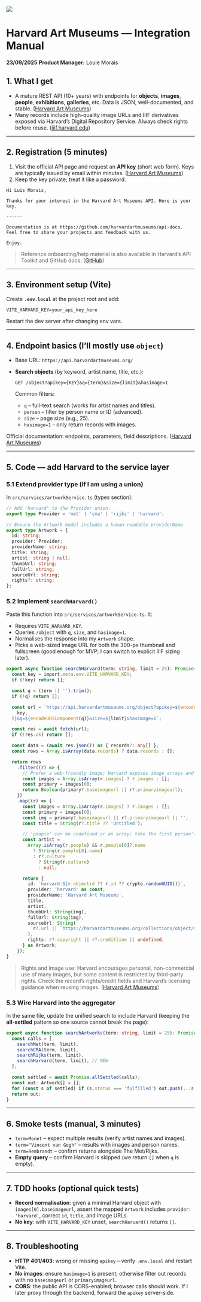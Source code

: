 ![](https://i.ibb.co/PskKYv93/mindful-art-topmastb-w.png)

# Harvard Art Museums — Integration Manual

**23/09/2025**
**Product Manager:** Louie Morais

## 1. What I get

- A mature REST API (10+ years) with endpoints for **objects**, **images**, **people**, **exhibitions**, **galleries**, etc. Data is JSON, well-documented, and stable. ([Harvard Art Museums](https://harvardartmuseums.org/collections/api?utm_source=chatgpt.com))
- Many records include high-quality image URLs and IIIF derivatives exposed via Harvard’s Digital Repository Service. Always check rights before reuse. ([iiif.harvard.edu](https://iiif.harvard.edu/collaborators/harvard-art-museums/?utm_source=chatgpt.com))

---

## 2. Registration (5 minutes)

1. Visit the official API page and request an **API key** (short web form). Keys are typically issued by email within minutes. ([Harvard Art Museums](https://harvardartmuseums.org/collections/api?utm_source=chatgpt.com))
2. Keep the key private; treat it like a password.

```
Hi Luis Morais,

Thanks for your interest in the Harvard Art Museums API. Here is your key.

------

Documentation is at https://github.com/harvardartmuseums/api-docs. Feel free to share your projects and feedback with us.

Enjoy.
```

> Reference onboarding/help material is also available in Harvard’s API Toolkit and GitHub docs. ([GitHub](https://github.com/harvardartmuseums/api-docs?utm_source=chatgpt.com))

---

## 3. Environment setup (Vite)

Create **`.env.local`** at the project root and add:

```
VITE_HARVARD_KEY=your_api_key_here
```

Restart the dev server after changing env vars.

---

## 4. Endpoint basics (I’ll mostly use `object`)

- Base URL: `https://api.harvardartmuseums.org/`

- **Search objects** (by keyword, artist name, title, etc.):

  ```
  GET /object?apikey={KEY}&q={term}&size={limit}&hasimage=1
  ```

  Common filters:
  - `q` – full-text search (works for artist names and titles).
  - `person` – filter by person name or ID (advanced).
  - `size` – page size (e.g., 25).
  - `hasimage=1` – only return records with images.

Official documentation: endpoints, parameters, field descriptions. ([Harvard Art Museums](https://harvardartmuseums.org/collections/api?utm_source=chatgpt.com))

---

## 5. Code — add Harvard to the service layer

### 5.1 Extend provider type (if I am using a union)

In `src/services/artworkService.ts` (types section):

```ts
// Add 'harvard' to the Provider union.
export type Provider = 'met' | 'cma' | 'rijks' | 'harvard';

// Ensure the Artwork model includes a human-readable providerName.
export type Artwork = {
  id: string;
  provider: Provider;
  providerName: string;
  title: string;
  artist: string | null;
  thumbUrl: string;
  fullUrl: string;
  sourceUrl: string;
  rights?: string;
};
```

### 5.2 Implement `searchHarvard()`

Paste this function into `src/services/artworkService.ts`. It:

- Requires `VITE_HARVARD_KEY`.
- Queries `/object` with `q`, `size`, and `hasimage=1`.
- Normalises the response into my `Artwork` shape.
- Picks a web-sized image URL for both the 300-px thumbnail and fullscreen (good enough for MVP; I can switch to explicit IIIF sizing later).

```ts
export async function searchHarvard(term: string, limit = 25): Promise<Artwork[]> {
  const key = import.meta.env.VITE_HARVARD_KEY;
  if (!key) return [];

  const q = (term || '').trim();
  if (!q) return [];

  const url = `https://api.harvardartmuseums.org/object?apikey=${encodeURIComponent(
    key,
  )}&q=${encodeURIComponent(q)}&size=${limit}&hasimage=1`;

  const res = await fetch(url);
  if (!res.ok) return [];

  const data = (await res.json()) as { records?: any[] };
  const rows = Array.isArray(data.records) ? data.records : [];

  return rows
    .filter((r) => {
      // Prefer a web-friendly image; Harvard exposes image arrays and IIIF links.
      const images = Array.isArray(r.images) ? r.images : [];
      const primary = images[0];
      return Boolean(primary?.baseimageurl || r?.primaryimageurl);
    })
    .map((r) => {
      const images = Array.isArray(r.images) ? r.images : [];
      const primary = images[0];
      const img = primary?.baseimageurl || r?.primaryimageurl || '';
      const title = String(r?.title ?? 'Untitled');

      // 'people' can be undefined or an array; take the first person’s name as the display artist.
      const artist =
        Array.isArray(r.people) && r.people[0]?.name
          ? String(r.people[0].name)
          : r?.culture
            ? String(r.culture)
            : null;

      return {
        id: `harvard:${r.objectid ?? r.id ?? crypto.randomUUID()}`,
        provider: 'harvard' as const,
        providerName: 'Harvard Art Museums',
        title,
        artist,
        thumbUrl: String(img),
        fullUrl: String(img),
        sourceUrl: String(
          r?.url || `https://harvardartmuseums.org/collections/object/${r.objectid ?? ''}`,
        ),
        rights: r?.copyright || r?.creditline || undefined,
      } as Artwork;
    });
}
```

> Rights and image use: Harvard encourages personal, non-commercial use of many images, but some content is restricted by third-party rights. Check the record’s rights/credit fields and Harvard’s licensing guidance when reusing images. ([Harvard Art Museums](https://harvardartmuseums.org/licensing?utm_source=chatgpt.com))

### 5.3 Wire Harvard into the aggregator

In the same file, update the unified search to include Harvard (keeping the **all-settled** pattern so one source cannot break the page):

```ts
export async function searchArtworks(term: string, limit = 25): Promise<Artwork[]> {
  const calls = [
    searchMet(term, limit),
    searchCMA(term, limit),
    searchRijks(term, limit),
    searchHarvard(term, limit), // NEW
  ];

  const settled = await Promise.allSettled(calls);
  const out: Artwork[] = [];
  for (const s of settled) if (s.status === 'fulfilled') out.push(...s.value);
  return out;
}
```

---

## 6. Smoke tests (manual, 3 minutes)

- `term=Monet` – expect multiple results (verify artist names and images).
- `term="Vincent van Gogh"` – results with images and person names.
- `term=Rembrandt` – confirm returns alongside The Met/Rijks.
- **Empty query** – confirm Harvard is skipped (we return `[]` when `q` is empty).

---

## 7. TDD hooks (optional quick tests)

- **Record normalisation**: given a minimal Harvard object with `images[0].baseimageurl`, assert the mapped `Artwork` includes `provider: 'harvard'`, correct `id`, `title`, and image URLs.
- **No key**: with `VITE_HARVARD_KEY` unset, `searchHarvard()` returns `[]`.

---

## 8. Troubleshooting

- **HTTP 401/403**: wrong or missing `apikey` – verify `.env.local` and restart Vite.
- **No images**: ensure `hasimage=1` is present; otherwise filter out records with no `baseimageurl` or `primaryimageurl`.
- **CORS**: the public API is CORS-enabled; browser calls should work. If I later proxy through the backend, forward the `apikey` server-side.
